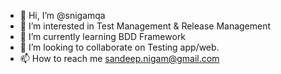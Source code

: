- 👋 Hi, I’m @snigamqa
- 👀 I’m interested in Test Management & Release Management
- 🌱 I’m currently learning BDD Framework
- 💞️ I’m looking to collaborate on Testing app/web.
- 📫 How to reach me sandeep.nigam@gmail.com

<!---
snigamqa/snigamqa is a ✨ special ✨ repository because its `README.md` (this file) appears on your GitHub profile.
You can click the Preview link to take a look at your changes.
--->
